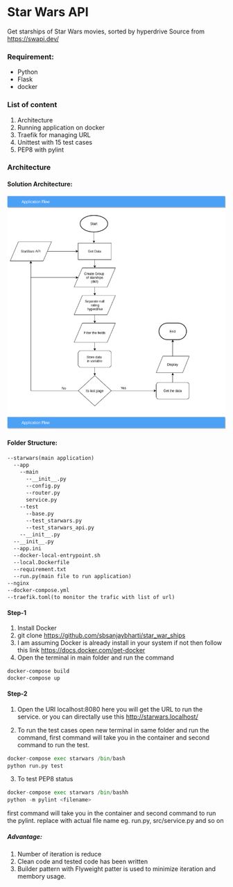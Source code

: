 # Star Wars API
Get starships of Star Wars movies, sorted by hyperdrive 
Source from https://swapi.dev/

### Requirement:
* Python
* Flask
* docker
### List of content
1. Architecture
2. Running application on docker
3. Traefik for managing URL
4. Unittest with 15 test cases
5. PEP8 with pylint

### Architecture
#### Solution Architecture:
![](architecture.png)

#### Folder Structure:
    --starwars(main application)
      --app
        --main
          --__init__.py
          --config.py
          --router.py
          service.py
        --test
          --base.py
          --test_starwars.py
          --test_starwars_api.py
        --__init__.py
      --__init__.py
      --app.ini
      --docker-local-entrypoint.sh
      --local.Dockerfile
      --requirement.txt
      --run.py(main file to run application)
    --nginx
    --docker-compose.yml
    --traefik.toml(to monitor the trafic with list of url)
#### Step-1
1. Install Docker 
2. git clone https://github.com/sbsanjaybharti/star_war_ships
3. I am assuming Docker is already install in your system if not then follow this link https://docs.docker.com/get-docker 
4. Open the terminal in main folder and run the command<br/>
```ubuntu
docker-compose build
docker-compose up
```
#### Step-2
1. Open the URl localhost:8080 here you will get the URL to run the service.
or you can directally use this http://starwars.localhost/

2. To run the test cases open new terminal in same folder and run the command, first command will take you in the container and second command to run the test.
```python 
docker-compose exec starwars /bin/bash 
python run.py test
``` 
3. To test PEP8 status
```python 
docker-compose exec starwars /bin/bashh 
python -m pylint <filename>
``` 
first command will take you in the container and second command to run the pylint.
replace <filename> with actual file name eg. run.py, src/service.py and so on

 
##### Advantage:
1. Number of iteration is reduce
2. Clean code and tested code has been written
3. Builder pattern with Flyweight patter is used to minimize iteration and membory usage. 

